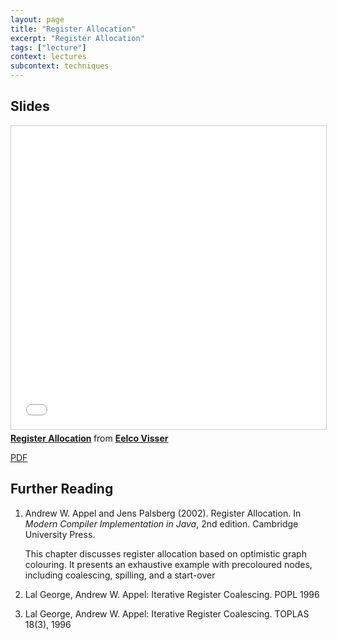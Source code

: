```yaml
---
layout: page
title: "Register Allocation"
excerpt: "Register Allocation"
tags: ["lecture"]
context: lectures
subcontext: techniques
---
```


## Slides

<iframe src="//www.slideshare.net/slideshow/embed_code/key/ftQgUphmkFTv5q" width="595" height="485" frameborder="0" marginwidth="0" marginheight="0" scrolling="no" style="border:1px solid #CCC; border-width:1px; margin-bottom:5px; max-width: 100%;" allowfullscreen> </iframe> <div style="margin-bottom:5px"> <strong> <a href="//www.slideshare.net/eelcovisser/register-allocation-71060877" title="Register Allocation" target="_blank">Register Allocation</a> </strong> from <strong><a target="_blank" href="//www.slideshare.net/eelcovisser">Eelco Visser</a></strong> </div>

[PDF](https://github.com/TUDelft-IN4303-2016/lectures/blob/master/13-register-allocation/Register%20Allocation.pdf)

## Further Reading

1.  Andrew W. Appel and Jens Palsberg (2002). Register Allocation. In *Modern Compiler Implementation in Java*, 2nd edition. Cambridge University Press.
    
    This chapter discusses register allocation based on optimistic graph colouring. 
  It presents an exhaustive example with precoloured nodes, including coalescing, spilling, and a start-over
  
2. Lal George, Andrew W. Appel: Iterative Register Coalescing. POPL 1996

3. Lal George, Andrew W. Appel: Iterative Register Coalescing. TOPLAS 18(3), 1996
